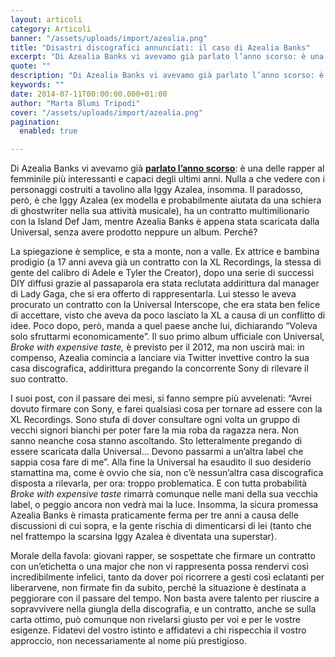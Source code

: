 ```yaml
---
layout: articoli
category: Articoli
banner: "/assets/uploads/import/azealia.png"
title: "Disastri discografici annunciati: il caso di Azealia Banks"
excerpt: "Di Azealia Banks vi avevamo già parlato l’anno scorso: è una delle rapper al femminile più interessanti e capaci degli ultimi anni. Nulla a che vedere con i personaggi costruiti a tavolino alla Iggy Azalea, insomma. Il paradosso, però, è che Iggy Azalea (ex modella e probabilmente aiutata da una schiera di ghostwriter nella sua [&hellip"
quote: ""
description: "Di Azealia Banks vi avevamo già parlato l’anno scorso: è una delle rapper al femminile più interessanti e capaci degli ultimi anni. Nulla a che vedere con i personaggi costruiti a tavolino alla Iggy Azalea, insomma. Il paradosso, però, è che Iggy Azalea (ex modella e probabilmente aiutata da una schiera di ghostwriter nella sua [&hellip"
keywords: ""
date: 2014-07-11T00:00:00.000+01:00
author: "Marta Blumi Tripodi"
cover: "/assets/uploads/import/azealia.png"
pagination:
  enabled: true

---
```


[](https://hotmc.com/wp-content/uploads/2014/07/azealia.png)

Di Azealia Banks vi avevamo già [**parlato l’anno scorso**](https://hotmc.com/azealia-banks-live-a-milano-il-rap-che-piace-a-chi-non-ama-il-rap-report-foto/ "http://hotmc.com/azealia-banks-live-a-milano-il-rap-che-piace-a-chi-non-ama-il-rap-report-foto/"): è una delle rapper al femminile più interessanti e capaci degli ultimi anni. Nulla a che vedere con i personaggi costruiti a tavolino alla Iggy Azalea, insomma. Il paradosso, però, è che Iggy Azalea (ex modella e probabilmente aiutata da una schiera di ghostwriter nella sua attività musicale), ha un contratto multimilionario con la Island Def Jam, mentre Azealia Banks è appena stata scaricata dalla Universal, senza avere prodotto neppure un album. Perché?

La spiegazione è semplice, e sta a monte, non a valle. Ex attrice e bambina prodigio (a 17 anni aveva già un contratto con la XL Recordings, la stessa di gente del calibro di Adele e Tyler the Creator), dopo una serie di successi DIY diffusi grazie al passaparola era stata reclutata addirittura dal manager di Lady Gaga, che si era offerto di rappresentarla. Lui stesso le aveva procurato un contratto con la Universal Interscope, che era stata ben felice di accettare, visto che aveva da poco lasciato la XL a causa di un conflitto di idee. Poco dopo, però, manda a quel paese anche lui, dichiarando “Voleva solo sfruttarmi economicamente”. Il suo primo album ufficiale con Universal, _Broke with expensive taste,_ è previsto per il 2012, ma non uscirà mai: in compenso, Azealia comincia a lanciare via Twitter invettive contro la sua casa discografica, addirittura pregando la concorrente Sony di rilevare il suo contratto.

I suoi post, con il passare dei mesi, si fanno sempre più avvelenati: “Avrei dovuto firmare con Sony, e farei qualsiasi cosa per tornare ad essere con la XL Recordings. Sono stufa di dover consultare ogni volta un gruppo di vecchi signori bianchi per poter fare la mia roba da ragazza nera. Non sanno neanche cosa stanno ascoltando. Sto letteralmente pregando di essere scaricata dalla Universal… Devono passarmi a un’altra label che sappia cosa fare di me”. Alla fine la Universal ha esaudito il suo desiderio stamattina ma, come è ovvio che sia, non c’è nessun’altra casa discografica disposta a rilevarla, per ora: troppo problematica. E con tutta probabilità _Broke with expensive taste_ rimarrà comunque nelle mani della sua vecchia label, o peggio ancora non vedrà mai la luce. Insomma, la sicura promessa Azealia Banks è rimasta praticamente ferma per tre anni a causa delle discussioni di cui sopra, e la gente rischia di dimenticarsi di lei (tanto che nel frattempo la scarsina Iggy Azalea è diventata una superstar).

Morale della favola: giovani rapper, se sospettate che firmare un contratto con un’etichetta o una major che non vi rappresenta possa rendervi così incredibilmente infelici, tanto da dover poi ricorrere a gesti così eclatanti per liberarvene, non firmate fin da subito, perché la situazione è destinata a peggiorare con il passare del tempo. Non basta avere talento per riuscire a sopravvivere nella giungla della discografia, e un contratto, anche se sulla carta ottimo, può comunque non rivelarsi giusto per voi e per le vostre esigenze. Fidatevi del vostro istinto e affidatevi a chi rispecchia il vostro approccio, non necessariamente al nome più prestigioso.
